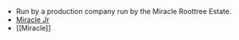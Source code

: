 - Run by a production company run by the Miracle Roottree Estate.
- [Miracle Jr](../Individuals/3.%20The%20Free%20Spirits/Miracle%20Jr.md)
- [[Miracle]]